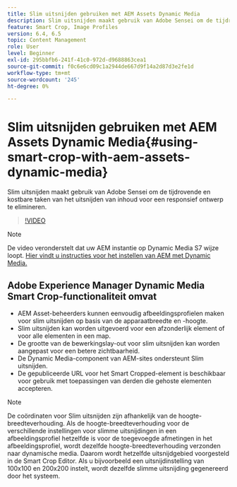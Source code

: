 ```yaml
---
title: Slim uitsnijden gebruiken met AEM Assets Dynamic Media
description: Slim uitsnijden maakt gebruik van Adobe Sensei om de tijdrovende en kostbare taken van het uitsnijden van inhoud voor een responsief ontwerp te elimineren.
feature: Smart Crop, Image Profiles
version: 6.4, 6.5
topic: Content Management
role: User
level: Beginner
exl-id: 295bbfb6-241f-41c0-972d-d9688863cea1
source-git-commit: f0c6e6cd09c1a2944de667d9f14a2d87d3e2fe1d
workflow-type: tm+mt
source-wordcount: '245'
ht-degree: 0%

---
```


# Slim uitsnijden gebruiken met AEM Assets Dynamic Media{#using-smart-crop-with-aem-assets-dynamic-media}

Slim uitsnijden maakt gebruik van Adobe Sensei om de tijdrovende en kostbare taken van het uitsnijden van inhoud voor een responsief ontwerp te elimineren.

>[!VIDEO](https://video.tv.adobe.com/v/21519/)

>[!NOTE]
>
>De video veronderstelt dat uw AEM instantie op Dynamic Media S7 wijze loopt. [Hier vindt u instructies voor het instellen van AEM met Dynamic Media.](https://helpx.adobe.com/experience-manager/6-3/assets/using/config-dynamic-fp-14410.html)

## Adobe Experience Manager Dynamic Media Smart Crop-functionaliteit omvat

* AEM Asset-beheerders kunnen eenvoudig afbeeldingsprofielen maken voor slim uitsnijden op basis van de apparaatbreedte en -hoogte.
* Slim uitsnijden kan worden uitgevoerd voor een afzonderlijk element of voor alle elementen in een map.
* De grootte van de bewerkingslay-out voor slim uitsnijden kan worden aangepast voor een betere zichtbaarheid.
* De Dynamic Media-component van AEM-sites ondersteunt Slim uitsnijden.
* De gepubliceerde URL voor het Smart Cropped-element is beschikbaar voor gebruik met toepassingen van derden die gehoste elementen accepteren.

>[!NOTE]
>
>De coördinaten voor Slim uitsnijden zijn afhankelijk van de hoogte-breedteverhouding. Als de hoogte-breedteverhouding voor de verschillende instellingen voor slimme uitsnijdingen in een afbeeldingsprofiel hetzelfde is voor de toegevoegde afmetingen in het afbeeldingsprofiel, wordt dezelfde hoogte-breedteverhouding verzonden naar dynamische media. Daarom wordt hetzelfde uitsnijdgebied voorgesteld in de Smart Crop Editor. Als u bijvoorbeeld een uitsnijdinstelling van 100x100 en 200x200 instelt, wordt dezelfde slimme uitsnijding gegenereerd door het systeem.

